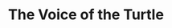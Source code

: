 ---
title: The Voice of the Turtle
year: 1957
opening_date: 1957-11-13
closing_date: 1957-11-23
layout: productions
image:
image_caption:
image_credit:
playbill: 
category: 
Theatre: Theatre Jacksonville
Venue: Little Theatre
cast:
  Sally Middleton: Sabina Reiser Meyer
  Olive Lashbrooke: Patricia Weir Linder
  Bill Page: Erd Wilson, Jr.
crew:
  Designer and Director: Maurice Geoffrey
  Stage Manager: Bill Gibbs
  Bookholder: JoAnne Hicks
  Sound Effects:
    - Frank Ridge
    - Rose Forney
    - Dorothy Massey
  Lighting:
    - Norman Howard
    - Charles Tankersley
  Properties:
    - Esther May Blankenbeckler
    - Esther Barnes
    - Marie Tankersley
    - Marie Bristow
    - Roselle Cohen
    - Florence Somack
    - Taiko Perry
    - Pat Jones
    - Louise Lee
  Make-up:
    - Abbey Fink
    - Beverly Fink
  Scenery:
    - Dixie Cohen
    - Abbey Fink
    - Lyn Scharar
    - Frank Ridge
    - Sylvester Scotti
    - Marie Tankersley
    - Klip Smith
    - Paul Trudeau
    - Lance Stalker
    - Bill Gibbs
    - Garfield McPherson
    - Norman Howard
    - Judith Snow
    - Jack Somack
    - Chuck Tankersley
    - Maybelle Bageant
    - Mary Wallis
    - Bruce Henn
    - Jack Fleet
    - JoAnne Hicks
    - Ann Martinez
    - Eula Mae Snow
    - Kay McGregor
    - Walter Quattlebaum
    - Rita Stores
    - Florence Somack
    - Rozelle Cohen
    - Malcolm Argo
    - Felix Jacobs
    - Bob Kornegay
orchestra:
external_links:
---